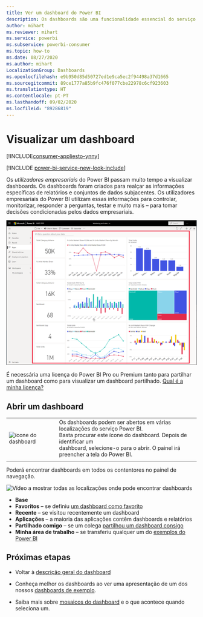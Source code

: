 ```yaml
---
title: Ver um dashboard do Power BI
description: Os dashboards são uma funcionalidade essencial do serviço Power BI. Saiba como abrir e ver um dashboard.
author: mihart
ms.reviewer: mihart
ms.service: powerbi
ms.subservice: powerbi-consumer
ms.topic: how-to
ms.date: 08/27/2020
ms.author: mihart
LocalizationGroup: Dashboards
ms.openlocfilehash: e9b950d85d50727ed1e9ca5ec2f94498a37d1665
ms.sourcegitcommit: 89ce1777a85b9fc476f077cbe22978c6cf923603
ms.translationtype: HT
ms.contentlocale: pt-PT
ms.lasthandoff: 09/02/2020
ms.locfileid: "89286819"
---
```

# <a name="view-a-dashboard"></a>Visualizar um dashboard

[!INCLUDE[consumer-appliesto-ynny](../includes/consumer-appliesto-ynny.md)]

[!INCLUDE [power-bi-service-new-look-include](../includes/power-bi-service-new-look-include.md)]

Os *utilizadores empresariais* do Power BI passam muito tempo a visualizar dashboards. Os dashboards foram criados para realçar as informações específicas de relatórios e conjuntos de dados subjacentes. Os utilizadores empresariais do Power BI utilizam essas informações para controlar, monitorizar, responder a perguntas, testar e muito mais – para tomar decisões condicionadas pelos dados empresariais.

![Dashboard](media/end-user-dashboard-open/power-bi-new-dashboard.png)


É necessária uma licença do Power BI Pro ou Premium tanto para partilhar um dashboard como para visualizar um dashboard partilhado. [Qual é a minha licença?](end-user-license.md) 

## <a name="open-a-dashboard"></a>Abrir um dashboard



|              |         |
|------------|--------------------------------|
|![ícone do dashboard](media/end-user-dashboard-open/power-bi-dashboard-icon.png)      |Os dashboards podem ser abertos em várias localizações do serviço Power BI. <br> Basta procurar este ícone do dashboard. Depois de identificar um <br>dashboard, selecione-o para o abrir. O painel irá preencher a tela do Power BI. |
|                    |          |



Poderá encontrar dashboards em todos os contentores no painel de navegação. 

![Vídeo a mostrar todas as localizações onde pode encontrar dashboards](media/end-user-dashboard-open/power-bi-open-dashboards.gif)

- **Base** 
- **Favoritos** – se definiu [um dashboard como favorito](end-user-favorite.md)
- **Recente** – se visitou recentemente um dashboard
- **Aplicações** – a maioria das aplicações contêm dashboards e relatórios
- **Partilhado comigo** – se um colega [partilhou um dashboard consigo](end-user-shared-with-me.md)
- **Minha área de trabalho** – se transferiu qualquer um do [exemplos do Power BI](../create-reports/sample-datasets.md)



## <a name="next-steps"></a>Próximas etapas
* Voltar à [descrição geral do dashboard](end-user-dashboards.md)

* Conheça melhor os dashboards ao ver uma apresentação de um dos nossos [dashboards de exemplo](../create-reports/sample-tutorial-connect-to-the-samples.md).    
* Saiba mais sobre [mosaicos do dashboard](end-user-tiles.md) e o que acontece quando seleciona um.
